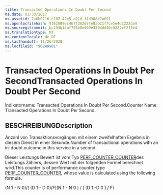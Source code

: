 ```yaml
---
title: Transacted Operations In Doubt Per Second
ms.date: 03/30/2017
ms.assetid: 7e6b0716-c107-42e5-a21d-31d988e7a691
ms.openlocfilehash: 9162809ec467f282674e0ab21f7ce5e4d2222da4
ms.sourcegitcommit: bc293b14af795e0e999e3304dd40c0222cf2ffe4
ms.translationtype: MT
ms.contentlocale: de-DE
ms.lasthandoff: 11/26/2020
ms.locfileid: "96249981"
---
```

# <a name="transacted-operations-in-doubt-per-second"></a><span data-ttu-id="b2dcd-102">Transacted Operations In Doubt Per Second</span><span class="sxs-lookup"><span data-stu-id="b2dcd-102">Transacted Operations In Doubt Per Second</span></span>

<span data-ttu-id="b2dcd-103">Indikatorname: Transacted Operations In Doubt Per Second.</span><span class="sxs-lookup"><span data-stu-id="b2dcd-103">Counter Name: Transacted Operations In Doubt Per Second.</span></span>  
  
## <a name="description"></a><span data-ttu-id="b2dcd-104">BESCHREIBUNG</span><span class="sxs-lookup"><span data-stu-id="b2dcd-104">Description</span></span>  

 <span data-ttu-id="b2dcd-105">Anzahl von Transaktionsvorgängen mit einem zweifelhaften Ergebnis in diesem Dienst in einer Sekunde.</span><span class="sxs-lookup"><span data-stu-id="b2dcd-105">Number of transactional operations with an in-doubt outcome in this service in a second.</span></span>  
  
 <span data-ttu-id="b2dcd-106">Dieser Leistungs Bewert ist vom Typ [PERF_COUNTER_COUNTER](/previous-versions/windows/it-pro/windows-server-2003/cc740048(v=ws.10))des Leistungs Zählers, dessen Wert mit der folgenden Formel berechnet wird.</span><span class="sxs-lookup"><span data-stu-id="b2dcd-106">This counter is of performance counter type [PERF_COUNTER_COUNTER](/previous-versions/windows/it-pro/windows-server-2003/cc740048(v=ws.10)), whose value is calculated using the following formula.</span></span>  
  
 <span data-ttu-id="b2dcd-107">(N 1 - N 0)/( (D 1 - D 0)/F)</span><span class="sxs-lookup"><span data-stu-id="b2dcd-107">(N 1 - N 0 ) / ( (D 1 -D 0 ) / F)</span></span>
